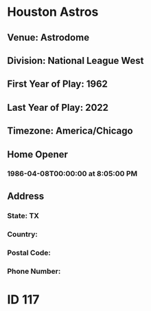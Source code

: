# Houston Astros
## Venue: Astrodome
## Division: National League West
## First Year of Play: 1962
## Last Year of Play: 2022
## Timezone: America/Chicago
## Home Opener
### 1986-04-08T00:00:00 at 8:05:00 PM
## Address
### 
### State: TX
### Country: 
### Postal Code: 
### Phone Number: 
# ID 117